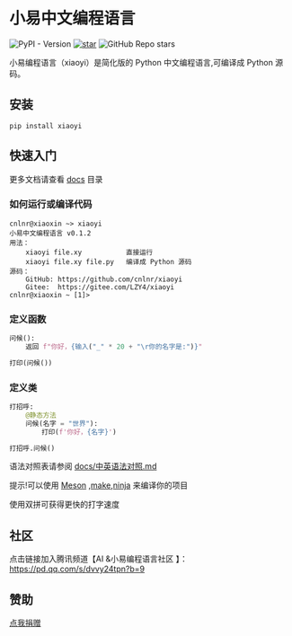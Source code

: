 # 小易中文编程语言

![PyPI - Version](https://img.shields.io/pypi/v/xiaoyi)
[![star](https://gitee.com/LZY4/xiaoyi/badge/star.svg?theme=white)](https://gitee.com/LZY4/xiaoyi/stargazers)
![GitHub Repo stars](https://img.shields.io/github/stars/cnlnr/xiaoyi)

小易编程语言（xiaoyi）是简化版的 Python 中文编程语言,可编译成 Python 源码。

## 安装

```shell
pip install xiaoyi
```

## 快速入门

更多文档请查看 [docs](https://gitee.com/LZY4/xiaoyi/blob/main/docs) 目录

### 如何运行或编译代码

```shell
cnlnr@xiaoxin ~> xiaoyi
小易中文编程语言 v0.1.2
用法：
    xiaoyi file.xy           直接运行
    xiaoyi file.xy file.py   编译成 Python 源码
源码：
    GitHub: https://github.com/cnlnr/xiaoyi
    Gitee:  https://gitee.com/LZY4/xiaoyi
cnlnr@xiaoxin ~ [1]> 
```

### 定义函数

```python
问候():
    返回 f"你好，{输入("_" * 20 + "\r你的名字是:")}"

打印(问候())
```

### 定义类

```python
打招呼:
    @静态方法
    问候(名字 = "世界"):
        打印(f'你好，{名字}')

打招呼.问候()
```

语法对照表请参阅 [docs/中英语法对照.md](https://gitee.com/LZY4/xiaoyi/blob/main/docs/%E4%B8%AD%E8%8B%B1%E8%AF%AD%E6%B3%95%E5%AF%B9%E7%85%A7.md)

提示!可以使用 [Meson](https://github.com/mesonbuild/meson) ,[make](https://www.make.com/),[ninja](https://github.com/ninja-build/ninja) 来编译你的项目

使用双拼可获得更快的打字速度

## 社区

点击链接加入腾讯频道【AI &小易编程语言社区 】：<https://pd.qq.com/s/dvvy24tpn?b=9>

## 赞助

[点我捐赠](jkm.jpeg)
